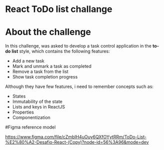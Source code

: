 # React ToDo list challange

# About the challenge

In this challenge, was asked to develop a task control application in the **to-do list** style, which contains the following features:

- Add a new task
- Mark and unmark a task as completed
- Remove a task from the list
- Show task completion progress

Although they have few features, i need to remember concepts such as:

- States
- Immutability of the state
- Lists and keys in ReactJS
- Properties
- Componentization

#Figma reference model

https://www.figma.com/file/cZmbIH4uOuy6QXfOYytRRm/ToDo-List-%E2%80%A2-Desafio-React-(Copy)?node-id=56%3A96&mode=dev